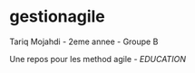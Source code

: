 # gestionagile

Tariq Mojahdi - 2eme annee - Groupe B


Une repos pour les method agile
    - *EDUCATION*
